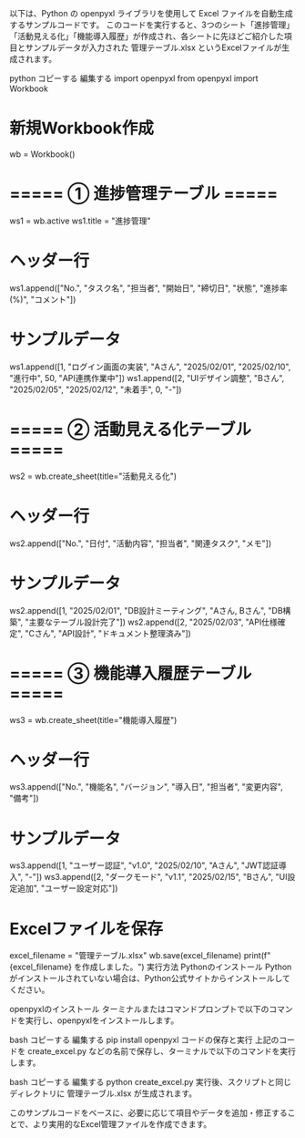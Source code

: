 以下は、Python の openpyxl ライブラリを使用して Excel ファイルを自動生成するサンプルコードです。
このコードを実行すると、3つのシート「進捗管理」「活動見える化」「機能導入履歴」が作成され、各シートに先ほどご紹介した項目とサンプルデータが入力された 管理テーブル.xlsx というExcelファイルが生成されます。

python
コピーする
編集する
import openpyxl
from openpyxl import Workbook

# 新規Workbook作成

wb = Workbook()

# ===== ① 進捗管理テーブル =====

ws1 = wb.active
ws1.title = "進捗管理"

# ヘッダー行

ws1.append(["No.", "タスク名", "担当者", "開始日", "締切日", "状態", "進捗率 (%)", "コメント"])

# サンプルデータ

ws1.append([1, "ログイン画面の実装", "Aさん", "2025/02/01", "2025/02/10", "進行中", 50, "API連携作業中"])
ws1.append([2, "UIデザイン調整", "Bさん", "2025/02/05", "2025/02/12", "未着手", 0, "-"])

# ===== ② 活動見える化テーブル =====

ws2 = wb.create_sheet(title="活動見える化")

# ヘッダー行

ws2.append(["No.", "日付", "活動内容", "担当者", "関連タスク", "メモ"])

# サンプルデータ

ws2.append([1, "2025/02/01", "DB設計ミーティング", "Aさん, Bさん", "DB構築", "主要なテーブル設計完了"])
ws2.append([2, "2025/02/03", "API仕様確定", "Cさん", "API設計", "ドキュメント整理済み"])

# ===== ③ 機能導入履歴テーブル =====

ws3 = wb.create_sheet(title="機能導入履歴")

# ヘッダー行

ws3.append(["No.", "機能名", "バージョン", "導入日", "担当者", "変更内容", "備考"])

# サンプルデータ

ws3.append([1, "ユーザー認証", "v1.0", "2025/02/10", "Aさん", "JWT認証導入", "-"])
ws3.append([2, "ダークモード", "v1.1", "2025/02/15", "Bさん", "UI設定追加", "ユーザー設定対応"])

# Excelファイルを保存

excel_filename = "管理テーブル.xlsx"
wb.save(excel_filename)
print(f"{excel_filename} を作成しました。")
実行方法
Pythonのインストール
Pythonがインストールされていない場合は、Python公式サイトからインストールしてください。

openpyxlのインストール
ターミナルまたはコマンドプロンプトで以下のコマンドを実行し、openpyxlをインストールします。

bash
コピーする
編集する
pip install openpyxl
コードの保存と実行
上記のコードを create_excel.py などの名前で保存し、ターミナルで以下のコマンドを実行します。

bash
コピーする
編集する
python create_excel.py
実行後、スクリプトと同じディレクトリに 管理テーブル.xlsx が生成されます。

このサンプルコードをベースに、必要に応じて項目やデータを追加・修正することで、より実用的なExcel管理ファイルを作成できます。

